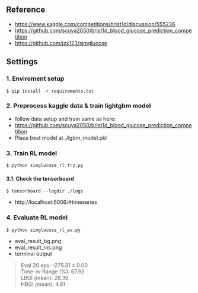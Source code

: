 <h2>Reference</h2>

- https://www.kaggle.com/competitions/brist1d/discussion/555236
- https://github.com/scuya2050/brist1d_blood_glucose_prediction_competition
- https://github.com/jxx123/simglucose

<h2>Settings</h2>
<h3>1. Enviroment setup</h3>

    $ pip install -r requirements.txt

<h3>2. Preprocess kaggle data & train lightgbm model</h3>

- follow data setup and train same as here:
- https://github.com/scuya2050/brist1d_blood_glucose_prediction_competition
- Place best model at ./lgbm_model.pkl

<h3>3. Train RL model</h3>

    $ python simglucose_rl_try.py 

<h4> 3.1. Check the tensorboard </h4>

    $ tensorboard --logdir ./logs
 
- http://localhost:6006/#timeseries

<h3>4. Evaluate RL model</h3>

    $ python simglucose_rl_ev.py

- eval_result_bg.png
- eval_result_ins.png
- terminal output
> Eval 20 eps: -275.31 ± 0.00 <br>
> Time-in-Range (%): 67.93 <br>
> LBGI (mean): 28.39 <br>
> HBGI (mean): 4.61 <br>